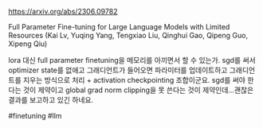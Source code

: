 https://arxiv.org/abs/2306.09782

Full Parameter Fine-tuning for Large Language Models with Limited Resources (Kai Lv, Yuqing Yang, Tengxiao Liu, Qinghui Gao, Qipeng Guo, Xipeng Qiu)

lora 대신 full parameter finetuning을 메모리를 아끼면서 할 수 있는가. sgd를 써서 optimizer state를 없애고 그래디언트가 들어오면 파라미터를 업데이트하고 그래디언트를 지우는 방식으로 처리 + activation checkpointing 조합이군요. sgd를 써야 한다는 것이 제약이고 global grad norm clipping을 못 쓴다는 것이 제약인데...괜찮은 결과를 보고하고 있긴 하네요.

#finetuning #llm